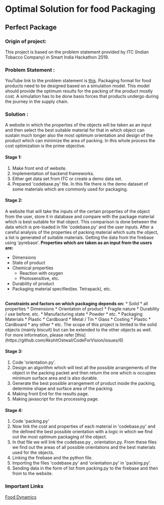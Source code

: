 # **Optimal Solution for food Packaging**
## **Perfect Package**

### Origin of project:
This project is based on the problem statement provided by ITC (Indian Tobacco Company) in Smart India Hackathon 2019.
### Problem Statement :
YouTube link to the problem statement is [this](https://www.youtube.com/watch?v=miscGsDFmE0).
Packaging format for food products need to be designed based on a simulation model.
This model should provide the optimum results for the packing of the product mostly cost.
A simulation has to be done basis forces that products undergo during the journey in the supply chain.

### Solution :
A website in which the properties of the objects will be taken as an input and then select the best suitable material for that in which
object can sustain much longer also the most optimum orientation and design of the product which can minimize the area of packing.
In this whole process the cost optimization is the prime objective.
#### Stage 1:
1. Make front end of website.
2. Implementation of backend frameworks.
3. Either get data set from ITC or create a demo data set.
4. Prepared 'codebase.py' file. In this file there is the demo dataset of some materials which are commonly used for packaging.

#### Stage 2:
A website that will take the inputs of the certain properties of the object from the user, store it in database and compare with the package material which is best suitable for that object.
This comparison is done between the data which is pre-loaded in file 'codebase.py' and the user inputs. After a careful analysis of the properties of packing material which suits the object, a list is generated of suitable materials.
Getting the data from the firebase using 'pyrebase'.
<strong>Properties which are taken as an input from the users are: </strong>
   * Dimensions
   * State of product
   * Chemical properties
      * Reaction with oxygen
      * Photosensitive, etc.
   * Durability of product
   * Packaging material specified(ex. Tetrapack), etc.
   <br>
<strong>Constraints and factors on which packaging depends on:</strong>
* Solid
   * all properties
      * Dimensions
      * Orientation of product
      * Fragile nature
      * Durability / use before, etc.
   * Manufacturing state
      * Powder
      * etc.
   * Packaging Materials
      * Plastic
      * Cardboard
      * Metal / Tin
      * Glass
   * Costing
      * Plastic
      * Cardboard
      * any other
   * etc.
The scope of this project is limited to the solid objects (mainly biscuit) but can be extended to the other objects as well.
For more information, please refer [this](https://github.com/AkshitOstwal/CodeForVision/issues/6)

#### Stage 3:

1. Code 'orientation.py'.
2. Design an algorithm which will test all the possible arrangements of the object in the packing packet and then return the one which is occupies minimum surface area and is also durable.  
3. Generate the best possible arrangement of product inside the packing, determine shape and surface area of the packing.
4. Making front End for the results page.
5. Making javascript for the processing page.

#### Stage 4:

1. Code 'packing.py'
2. Now link the cost and properties of each material in 'codebase.py' and the defined the best possible orientation with a logic in which we find out the most optimum packaging of the object.
3. In that file we will link the codebase.py , orientation.py. From these files we find out the areas of all possible orientations and the best materials used for the objects.
5. Linking the firebase and the python file.
6. Importing the files 'codebase.py' and 'orientation.py' in 'packing.py'.
7. Sending data in the form of list from packing.py to the firebase and then from to the website.

### **Important Links**
[Food Dynamics](http://www.ift.org/knowledge-center/read-ift-publications/science-reports/scientific-status-summaries/food-packaging.aspx)
